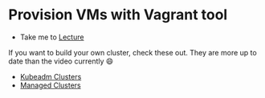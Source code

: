 # Provision VMs with Vagrant tool

- Take me to [Lecture](https://kodekloud.com/topic/deploy-with-kubeadm-provision-vms-with-vagrant/)

If you want to build your own cluster, check these out. They are more up to date than the video currently :smile:

- [Kubeadm Clusters](../../kubeadm-clusters/)
- [Managed Clusters](../../managed-clusters/)
